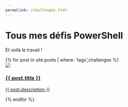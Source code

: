 ```yaml
---
permalink: /challenges.html
---
```


# Tous mes défis PowerShell

Et voilà le travail !

<div class="posts">
    {% for post in site.posts | where: 'tags',challenges %}
        <a href="{{ post.url }}">
            <div>
                <img src="{{ post.image | default: "https://flemmingss.com/wp-content/uploads/2019/08/featured_image_powershell.png" }}" loading="lazy"/>
                <h3>{{ post.title }}</h3>
                <p>{{ post.description }}</p>
            </div>
        </a>
    {% endfor %}
</div>
